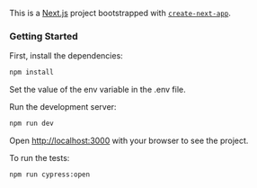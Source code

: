 This is a [Next.js](https://nextjs.org/) project bootstrapped with [`create-next-app`](https://github.com/vercel/next.js/tree/canary/packages/create-next-app).

### Getting Started

First, install the dependencies:

```bash
npm install
```

Set the value of the env variable in the .env file.

Run the development server:

```bash
npm run dev
```

Open [http://localhost:3000](http://localhost:3000) with your browser to see the project.

To run the tests:

```bash
npm run cypress:open
```
